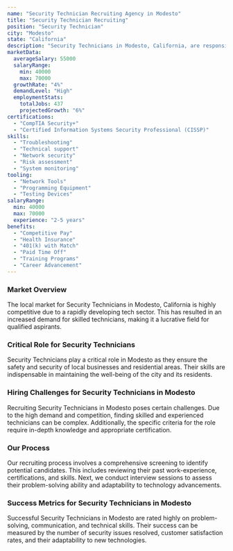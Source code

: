 ```yaml
---
name: "Security Technician Recruiting Agency in Modesto"
title: "Security Technician Recruiting"
position: "Security Technician"
city: "Modesto"
state: "California"
description: "Security Technicians in Modesto, California, are responsible for installing, maintaining and repairing security systems."
marketData:
  averageSalary: 55000
  salaryRange:
    min: 40000
    max: 70000
  growthRate: "4%"
  demandLevel: "High"
  employmentStats:
    totalJobs: 437
    projectedGrowth: "6%"
certifications:
  - "CompTIA Security+"
  - "Certified Information Systems Security Professional (CISSP)"
skills:
  - "Troubleshooting"
  - "Technical support"
  - "Network security"
  - "Risk assessment"
  - "System monitoring"
tooling:
  - "Network Tools"
  - "Programming Equipment"
  - "Testing Devices"
salaryRange:
  min: 40000
  max: 70000
  experience: "2-5 years"
benefits:
  - "Competitive Pay"
  - "Health Insurance"
  - "401(k) with Match"
  - "Paid Time Off"
  - "Training Programs"
  - "Career Advancement"
---
```


### Market Overview
The local market for Security Technicians in Modesto, California is highly competitive due to a rapidly developing tech sector. This has resulted in an increased demand for skilled technicians, making it a lucrative field for qualified aspirants.

### Critical Role for Security Technicians
Security Technicians play a critical role in Modesto as they ensure the safety and security of local businesses and residential areas. Their skills are indispensable in maintaining the well-being of the city and its residents.

### Hiring Challenges for Security Technicians in Modesto
Recruiting Security Technicians in Modesto poses certain challenges. Due to the high demand and competition, finding skilled and experienced technicians can be complex. Additionally, the specific criteria for the role require in-depth knowledge and appropriate certification.

### Our Process
Our recruiting process involves a comprehensive screening to identify potential candidates. This includes reviewing their past work-experience, certifications, and skills. Next, we conduct interview sessions to assess their problem-solving ability and adaptability to technology advancements.

### Success Metrics for Security Technicians in Modesto
Successful Security Technicians in Modesto are rated highly on problem-solving, communication, and technical skills. Their success can be measured by the number of security issues resolved, customer satisfaction rates, and their adaptability to new technologies.